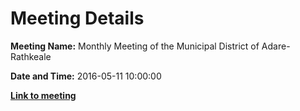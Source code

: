 # Meeting Details

**Meeting Name:** Monthly Meeting of the Municipal District of Adare-Rathkeale

**Date and Time:** 2016-05-11 10:00:00

**<a href="https://www.limerick.ie/council/whats-on/monthly-meeting-municipal-district-adare-rathkeale-25" target="_blank">Link to meeting</a>**
